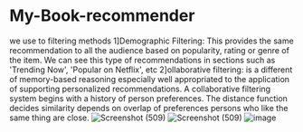 # My-Book-recommender
we use to filtering methods
1]Demographic Filtering: This provides the same recommendation to all the audience based on popularity, rating or genre of the item. We can see this type of recommendations in sections such as 'Trending Now', 'Popular on Netflix', etc
2]ollaborative filtering: is a different of memory-based reasoning especially well appropriated to the application of supporting personalized recommendations. A collaborative filtering system begins with a history of person preferences. The distance function decides similarity depends on overlap of preferences persons who like the same thing are close.
![Screenshot (509)](https://user-images.githubusercontent.com/89627274/231857692-9ff3da3c-af00-4fe4-b44e-8d22cc07f091.png)
![Screenshot (509)](https://user-images.githubusercontent.com/89627274/231857704-511b87a5-f7b2-4d86-8170-abcf7126a519.png)
![image](https://user-images.githubusercontent.com/89627274/231858974-5d60a328-a092-4e33-aa84-6638ca449a4d.png)
